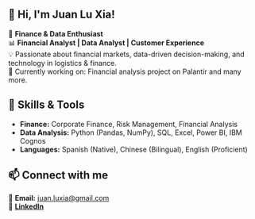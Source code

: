 ## 👋 Hi, I'm Juan Lu Xia!  

💼 **Finance & Data Enthusiast**  
📊 **Financial Analyst | Data Analyst | Customer Experience**  
💡 Passionate about financial markets, data-driven decision-making, and technology in logistics & finance.  
🚀 Currently working on: Financial analysis project on Palantir and many more.  

## 🔧 Skills & Tools  
- **Finance:** Corporate Finance, Risk Management, Financial Analysis  
- **Data Analysis:** Python (Pandas, NumPy), SQL, Excel, Power BI, IBM Cognos  
- **Languages:** Spanish (Native), Chinese (Bilingual), English (Proficient)  

## 📫 Connect with me  
📩 **Email:** juan.luxia@gmail.com  
💼 **[LinkedIn](https://www.linkedin.com/in/juan-lu-xia)**  
